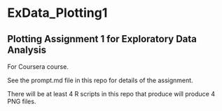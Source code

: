 ExData_Plotting1
================

Plotting Assignment 1 for Exploratory Data Analysis
-------------

For Coursera course.

See the prompt.md file in this repo for details of the assignment.

There will be at least 4 R scripts in this repo that produce will
produce 4 PNG files.
